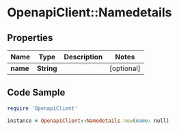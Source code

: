# OpenapiClient::Namedetails

## Properties

Name | Type | Description | Notes
------------ | ------------- | ------------- | -------------
**name** | **String** |  | [optional] 

## Code Sample

```ruby
require 'OpenapiClient'

instance = OpenapiClient::Namedetails.new(name: null)
```


